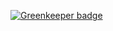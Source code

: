 
[![Greenkeeper badge](https://badges.greenkeeper.io/luciano-jr/getting-started-graphql.svg)](https://greenkeeper.io/)

